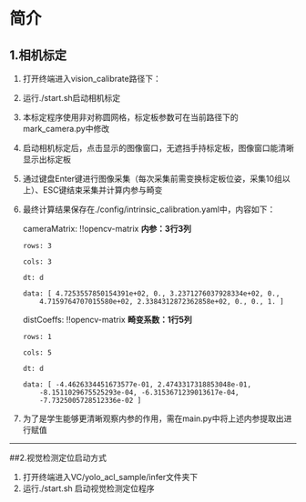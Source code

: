 # 简介
## 1.相机标定
1. 打开终端进入vision_calibrate路径下：
2. 运行./start.sh启动相机标定
3. 本标定程序使用非对称圆网格，标定板参数可在当前路径下的mark_camera.py中修改
4. 启动相机标定后，点击显示的图像窗口，无遮挡手持标定板，图像窗口能清晰显示出标定板
5. 通过键盘Enter键进行图像采集（每次采集前需变换标定板位姿，采集10组以上）、ESC键结束采集并计算内参与畸变
6. 最终计算结果保存在./config/intrinsic_calibration.yaml中，内容如下：

    cameraMatrix: !!opencv-matrix     **内参：3行3列**
    
       rows: 3
    
       cols: 3 
    
       dt: d
    
       data: [ 4.7253557850154391e+02, 0., 3.2371276037928334e+02, 0.,
           4.7159764707015580e+02, 2.3384312872362858e+02, 0., 0., 1. ]
    
    distCoeffs: !!opencv-matrix       **畸变系数：1行5列**
    
       rows: 1
    
       cols: 5
    
       dt: d
    
       data: [ -4.4626334451673577e-01, 2.4743317318853048e-01,
           -8.1511029675525293e-04, -6.3153671239013617e-04,
           -7.7325005728512336e-02 ]
8. 为了是学生能够更清晰观察内参的作用，需在main.py中将上述内参提取出进行赋值
***
##2.视觉检测定位启动方式
1. 打开终端进入VC/yolo_acl_sample/infer文件夹下
2. 运行./start.sh 启动视觉检测定位程序



